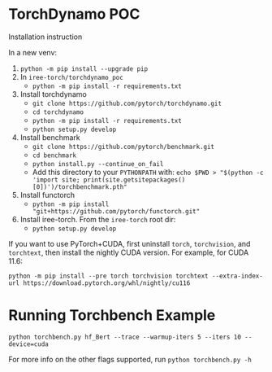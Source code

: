 # TorchDynamo POC

Installation instruction

In a new venv:

1. `python -m pip install --upgrade pip`
2. In `iree-torch/torchdynamo_poc`
   - `python -m pip install -r requirements.txt`
3. Install torchdynamo
   - `git clone https://github.com/pytorch/torchdynamo.git`
   - `cd torchdynamo`
   - `python -m pip install -r requirements.txt`
   - `python setup.py develop`
4. Install benchmark
   - `git clone https://github.com/pytorch/benchmark.git`
   - `cd benchmark`
   - `python install.py --continue_on_fail`
   - Add this directory to your `PYTHONPATH` with: `echo $PWD > "$(python -c 'import site; print(site.getsitepackages()[0])')/torchbenchmark.pth"`
5. Install functorch
   - `python -m pip install "git+https://github.com/pytorch/functorch.git"`
6. Install iree-torch. From the `iree-torch` root dir:
   - `python setup.py develop`
   
If you want to use PyTorch+CUDA, first uninstall `torch`, `torchvision`, and `torchtext`, then install the nightly CUDA version. For example, for CUDA 11.6:

```
python -m pip install --pre torch torchvision torchtext --extra-index-url https://download.pytorch.org/whl/nightly/cu116
```

# Running Torchbench Example

```
python torchbench.py hf_Bert --trace --warmup-iters 5 --iters 10 --device=cuda
```

For more info on the other flags supported, run `python torchbench.py -h`
